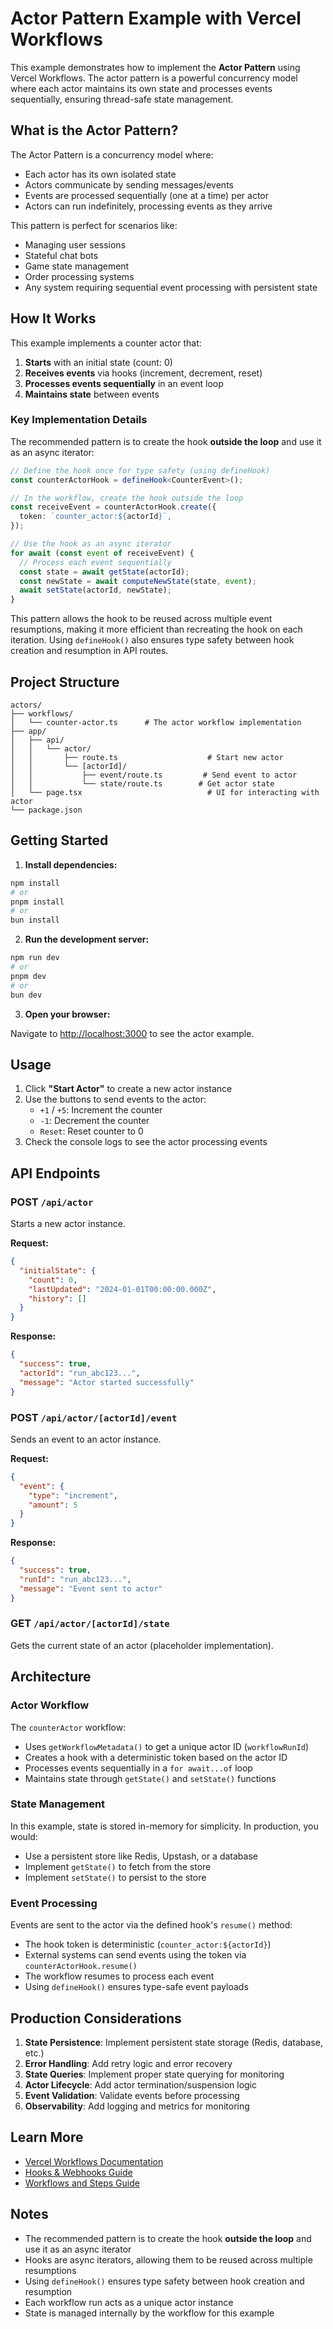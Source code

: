 # Actor Pattern Example with Vercel Workflows

This example demonstrates how to implement the **Actor Pattern** using Vercel Workflows. The actor pattern is a powerful concurrency model where each actor maintains its own state and processes events sequentially, ensuring thread-safe state management.

## What is the Actor Pattern?

The Actor Pattern is a concurrency model where:
- Each actor has its own isolated state
- Actors communicate by sending messages/events
- Events are processed sequentially (one at a time) per actor
- Actors can run indefinitely, processing events as they arrive

This pattern is perfect for scenarios like:
- Managing user sessions
- Stateful chat bots
- Game state management
- Order processing systems
- Any system requiring sequential event processing with persistent state

## How It Works

This example implements a counter actor that:
1. **Starts** with an initial state (count: 0)
2. **Receives events** via hooks (increment, decrement, reset)
3. **Processes events sequentially** in an event loop
4. **Maintains state** between events

### Key Implementation Details

The recommended pattern is to create the hook **outside the loop** and use it as an async iterator:

```typescript
// Define the hook once for type safety (using defineHook)
const counterActorHook = defineHook<CounterEvent>();

// In the workflow, create the hook outside the loop
const receiveEvent = counterActorHook.create({
  token: `counter_actor:${actorId}`,
});

// Use the hook as an async iterator
for await (const event of receiveEvent) {
  // Process each event sequentially
  const state = await getState(actorId);
  const newState = await computeNewState(state, event);
  await setState(actorId, newState);
}
```

This pattern allows the hook to be reused across multiple event resumptions, making it more efficient than recreating the hook on each iteration. Using `defineHook()` also ensures type safety between hook creation and resumption in API routes.

## Project Structure

```
actors/
├── workflows/
│   └── counter-actor.ts      # The actor workflow implementation
├── app/
│   ├── api/
│   │   └── actor/
│   │       ├── route.ts                    # Start new actor
│   │       └── [actorId]/
│   │           ├── event/route.ts         # Send event to actor
│   │           └── state/route.ts        # Get actor state
│   └── page.tsx                            # UI for interacting with actor
└── package.json
```

## Getting Started

1. **Install dependencies:**

```bash
npm install
# or
pnpm install
# or
bun install
```

2. **Run the development server:**

```bash
npm run dev
# or
pnpm dev
# or
bun dev
```

3. **Open your browser:**

Navigate to [http://localhost:3000](http://localhost:3000) to see the actor example.

## Usage

1. Click **"Start Actor"** to create a new actor instance
2. Use the buttons to send events to the actor:
   - `+1` / `+5`: Increment the counter
   - `-1`: Decrement the counter
   - `Reset`: Reset counter to 0
3. Check the console logs to see the actor processing events

## API Endpoints

### POST `/api/actor`

Starts a new actor instance.

**Request:**
```json
{
  "initialState": {
    "count": 0,
    "lastUpdated": "2024-01-01T00:00:00.000Z",
    "history": []
  }
}
```

**Response:**
```json
{
  "success": true,
  "actorId": "run_abc123...",
  "message": "Actor started successfully"
}
```

### POST `/api/actor/[actorId]/event`

Sends an event to an actor instance.

**Request:**
```json
{
  "event": {
    "type": "increment",
    "amount": 5
  }
}
```

**Response:**
```json
{
  "success": true,
  "runId": "run_abc123...",
  "message": "Event sent to actor"
}
```

### GET `/api/actor/[actorId]/state`

Gets the current state of an actor (placeholder implementation).

## Architecture

### Actor Workflow

The `counterActor` workflow:
- Uses `getWorkflowMetadata()` to get a unique actor ID (`workflowRunId`)
- Creates a hook with a deterministic token based on the actor ID
- Processes events sequentially in a `for await...of` loop
- Maintains state through `getState()` and `setState()` functions

### State Management

In this example, state is stored in-memory for simplicity. In production, you would:
- Use a persistent store like Redis, Upstash, or a database
- Implement `getState()` to fetch from the store
- Implement `setState()` to persist to the store

### Event Processing

Events are sent to the actor via the defined hook's `resume()` method:
- The hook token is deterministic (`counter_actor:${actorId}`)
- External systems can send events using the token via `counterActorHook.resume()`
- The workflow resumes to process each event
- Using `defineHook()` ensures type-safe event payloads

## Production Considerations

1. **State Persistence**: Implement persistent state storage (Redis, database, etc.)
2. **Error Handling**: Add retry logic and error recovery
3. **State Queries**: Implement proper state querying for monitoring
4. **Actor Lifecycle**: Add actor termination/suspension logic
5. **Event Validation**: Validate events before processing
6. **Observability**: Add logging and metrics for monitoring

## Learn More

- [Vercel Workflows Documentation](https://vercel.com/docs/workflows)
- [Hooks & Webhooks Guide](/docs/foundations/hooks)
- [Workflows and Steps Guide](/docs/foundations/workflows-and-steps)

## Notes

- The recommended pattern is to create the hook **outside the loop** and use it as an async iterator
- Hooks are async iterators, allowing them to be reused across multiple resumptions
- Using `defineHook()` ensures type safety between hook creation and resumption
- Each workflow run acts as a unique actor instance
- State is managed internally by the workflow for this example
